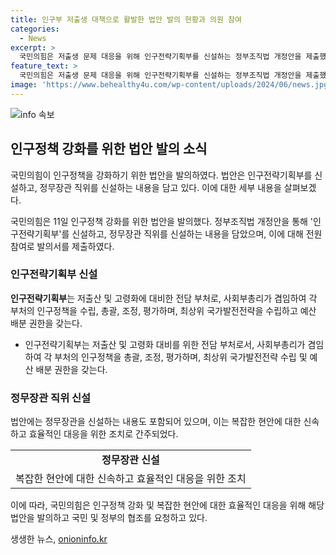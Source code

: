 ```yaml
---
title: 인구부 저출생 대책으로 활발한 법안 발의 현황과 의원 참여
categories:
  - News
excerpt: >
  국민의힘은 저출생 문제 대응을 위해 인구전략기획부를 신설하는 정부조직법 개정안을 제출했다. 이에 따라 해당 부처는 저출생·고령화에 대비하며 강력한 컨트롤타워 역할을 수행하게 될 것으로 보인다. 또한, 정무장관직 신설안도 함께 제출되었으며, 이에 대한 민주당의 협조를 요청했다. 또한, 저출산·고령사회기본법 개정안도 발의되어 정책 범위를 확대하는 방향으로 나아갈 예정이다.
feature_text: >
  국민의힘은 저출생 문제 대응을 위해 인구전략기획부를 신설하는 정부조직법 개정안을 제출했다. 이에 따라 해당 부처는 저출생·고령화에 대비하며 강력한 컨트롤타워 역할을 수행하게 될 것으로 보인다. 또한, 정무장관직 신설안도 함께 제출되었으며, 이에 대한 민주당의 협조를 요청했다. 또한, 저출산·고령사회기본법 개정안도 발의되어 정책 범위를 확대하는 방향으로 나아갈 예정이다.
image: 'https://www.behealthy4u.com/wp-content/uploads/2024/06/news.jpg'
---
```


<p><img src="https://www.behealthy4u.com/wp-content/uploads/2024/06/news.jpg" alt="info 속보" /></p>

<h2 data-ke-size="size26">인구정책 강화를 위한 법안 발의 소식</h2>

<p>국민의힘이 인구정책을 강화하기 위한 법안을 발의하였다. 법안은 인구전략기획부를 신설하고, 정무장관 직위를 신설하는 내용을 담고 있다. 이에 대한 세부 내용을 살펴보겠다.</p>

<p data-ke-size="size16">국민의힘은 11일 인구정책 강화를 위한 법안을 발의했다. 정부조직법 개정안을 통해 '인구전략기획부'를 신설하고, 정무장관 직위를 신설하는 내용을 담았으며, 이에 대해 전원 참여로 발의서를 제출하였다. </p>

<h3 data-ke-size="size22">인구전략기획부 신설</h3>

<p><b>인구전략기획부</b>는 저출산 및 고령화에 대비한 전담 부처로, 사회부총리가 겸임하여 각 부처의 인구정책을 수립, 총괄, 조정, 평가하며, 최상위 국가발전전략을 수립하고 예산 배분 권한을 갖는다.</p>

<ul>
  <li>인구전략기획부는 저출산 및 고령화 대비를 위한 전담 부처로서, 사회부총리가 겸임하여 각 부처의 인구정책을 총괄, 조정, 평가하며, 최상위 국가발전전략 수립 및 예산 배분 권한을 갖는다.</li>
</ul>

<h3 data-ke-size="size22">정무장관 직위 신설</h3>

<p>법안에는 정무장관을 신설하는 내용도 포함되어 있으며, 이는 복잡한 현안에 대한 신속하고 효율적인 대응을 위한 조치로 간주되었다.</p>

<table>
  <tr>
    <td style="text-align: center; height: 17px;"><b>정무장관 신설</b></td>
  </tr>
  <tr>
    <td style="text-align: center; height: 17px;">복잡한 현안에 대한 신속하고 효율적인 대응을 위한 조치</td>
  </tr>
</table>

<p data-ke-size="size16">이에 따라, 국민의힘은 인구정책 강화 및 복잡한 현안에 대한 효율적인 대응을 위해 해당 법안을 발의하고 국민 및 정부의 협조를 요청하고 있다.</p>
생생한 뉴스, <a href="https://onioninfo.kr" rel="dofollow">onioninfo.kr</a>



